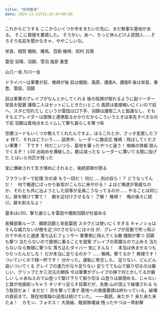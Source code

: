 ```yaml
---
title: "怪物襲来"
date: 2024-12-21T15:24:47+09:00
---
```

これからどうする
ここからいくつか市をまたいだ先に、まだ無事な基地がある。
そこに救援を要請した。
そうかい。あー、ちっと休んどけよ民間人……そろそろ名前を聞かなきゃ、ややこしいな。

栄島、相賀
備剛、幡馬、百剛
椎崎、知村
兵頭

雷田
羽場、羽鎮、雪羽
風原
重豊

山几一虫
凡川一虫

ドライバーは軍曹が前、椎崎が後
前は備剛、風原、護衛A、護衛B
後は栄島、重豊、雷田、羽鎮


前は軍曹のグレイプがなんとかしてくれる
後の指揮が取れるように副リーダー栄島を配置
護衛二人はセットにしときたいところ
風原は直接戦いにくいので前へ、スタビ切れたし
というか雷田は口下手、羽鎮は護衛二人と面識なし、そもそもエアレイダーは部隊と連携取るかかりだからこういうときは率先すべきなので前
羽鎮は着地点をエイムして撃ち漏らしを撃つ係



空爆コードもいくつか教えてくれたんですよ。ほらこれとか、さっき変更したフォ
待て、それはどういう……
談笑中、レーダーに敵反応
椎崎：飛ばしてください軍曹！　下です！
何だこいつら、基地を襲ったやつと違う！
蜘蛛の体躯
跳んでくるぞ！
c30
出始めを爆破した。数は減ったな
レーダーに驚いてる間に投げた
とはいえ何匹か残った

変に爆破されて生き埋めにされると、後続部隊が困る

フラウンダーで処理
次の波
もう一回だ！
何だ……別の奴ら！？
どうなってんだ！　何で俺達にばっかり新型がこんなに来やがる！
よほど俺達が脅威なのか、それとも外に出ようとした奴等が全員こうなってるのか……
やることは同じだ。扉を開けて撃て！　敵を近付けさせるな！
了解！
椎崎！　俺の後ろに続け。扉を削るなよ！

基本はc30、撃ち漏らしを雷田や備剛羽鎮が仕留める

長篠狙撃ループ、備剛羽鎮と栄島雷田
スタグビは使いにくすぎる
キャノショはそんな威力ないが敵を近づけさせないには十分
が、グレイプが反動で吹っ飛ぶのでやめろと通達
落ち込むフェンサー
軍曹側に飛んでくる敵
備剛が撃つ
羽鎮も撃つ
当たらないので屋根に乗ることを提案
グレイプの邪魔なので止めろ
当たらないなら無理に撃つな
落ち込むダイバー
気にすんな！　本当は休ませるつもりだったんだしな！
だが本当に足りるのか？
……
椎崎。撃てるか？
無理です！　ついていくので精一杯です！
分かった。運転に専念しろ。
足りない、どんどん追いついてくる
グレイプの速力が元々足りない
足りてても山で振り切るのは厳しい、グリップとか三次元の関係
今は軍曹がグレイプの弾で何とかしてるが厳しい
しゃあねえので山登って駆け下りて振り切る
山登りは扉閉める、じゃないと扉が地面削っちゃう
ギリギリ足らす目算だが、失敗
山の頂上で破壊される
もう駄目だぁ！
まだだ！
目を撃って潰す
基地への救援要請は終わっている。破壊の直前まで、現在地情報の送信は続けていた。
――風原。来たか？
来た来た来たぁ！　カモン、フォボス！
大発破、敵部隊壊滅
残ったやつは一斉射撃
